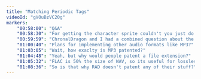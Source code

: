 ```yaml
---
title: "Matching Periodic Tags"
videoId: "gVOuBzVC20g"
markers:
    "00:58:00": "Q&A"
    "00:58:30": "For getting the character sprite couldn't you just do the following? int sprite_to_load = (angle + (180 / sprites)) / (360 / sprites) % sprites"
    "00:59:59": "ChronalDragon and I had a combined question about the audio asset struct. Will it need a SoundLoopable, or LoopStart / LoopEnd (with LoopEnd == -1 meaning a one-shot sound)"
    "01:00:40": "Plans for implementing other audio formats like MP3?"
    "01:03:05": "Wait, how exaclty is MP3 patented?"
    "01:04:48": "Yeah, but why would people patent a file extension?"
    "01:05:32": "FLAC is 50% the size of WAV, so its useful for lossless compression"
    "01:08:36": "So is that why RAD doesn't patent any of their stuff?"
---
```

